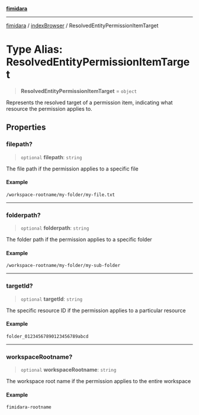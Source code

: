 [**fimidara**](../../README.md)

***

[fimidara](../../modules.md) / [indexBrowser](../README.md) / ResolvedEntityPermissionItemTarget

# Type Alias: ResolvedEntityPermissionItemTarget

> **ResolvedEntityPermissionItemTarget** = `object`

Represents the resolved target of a permission item, indicating what resource the permission applies to.

## Properties

### filepath?

> `optional` **filepath**: `string`

The file path if the permission applies to a specific file

#### Example

```
/workspace-rootname/my-folder/my-file.txt
```

***

### folderpath?

> `optional` **folderpath**: `string`

The folder path if the permission applies to a specific folder

#### Example

```
/workspace-rootname/my-folder/my-sub-folder
```

***

### targetId?

> `optional` **targetId**: `string`

The specific resource ID if the permission applies to a particular resource

#### Example

```
folder_01234567890123456789abcd
```

***

### workspaceRootname?

> `optional` **workspaceRootname**: `string`

The workspace root name if the permission applies to the entire workspace

#### Example

```
fimidara-rootname
```
